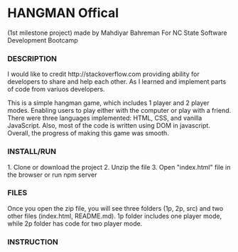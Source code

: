 <h1>HANGMAN Offical</h1>
(1st milestone project)
made by Mahdiyar Bahreman
For NC State Software Development Bootcamp 

<h3>DESCRIPTION</h3>
<p>I would like to credit http://stackoverflow.com providing ability for developers to share and help each other. As I learned and implement parts of code from variuos developers.

This is a simple hangman game, which includes 1 player and 2 player modes. Enabling users to play either with the computer or play with a friend. There were three languages implemented: HTML, CSS, and vanilla JavaScript. Also, most of the code is written using DOM in javascript. Overall, the progress of making this game was smooth.</p>

<h3>INSTALL/RUN</h3>
1. Clone or download the project
2. Unzip the file
3. Open "index.html" file in the browser or run npm server

<h3>FILES</h3>
<p>Once you open the zip file, you will see three folders (1p, 2p, src) and two other files (index.html, README.md). 1p folder includes one player mode, while 2p folder has code for two player mode.</p>

<h3>INSTRUCTION</h3>
